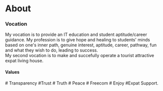 # About

<!-- wp:paragraph -->

### Vocation

<p> My vocation is to provide an IT education and student aptitude/career guidance. My profession is to give hope and healing to students' minds based on one's inner path, genuine interest, aptitude, career, pathway, fun and what they wish to do, leading to success.
<br/>
  My second vocation is to make and succefully operate a tourist attractive expat living house.
<br/>

#### Values

<p> # Transparency #Trust # Truth # Peace # Freecom # Enjoy #Expat Support.</p>


